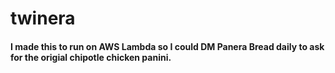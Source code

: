 # twinera

#### I made this to run on AWS Lambda so I could DM Panera Bread daily to ask for the origial chipotle chicken panini. 